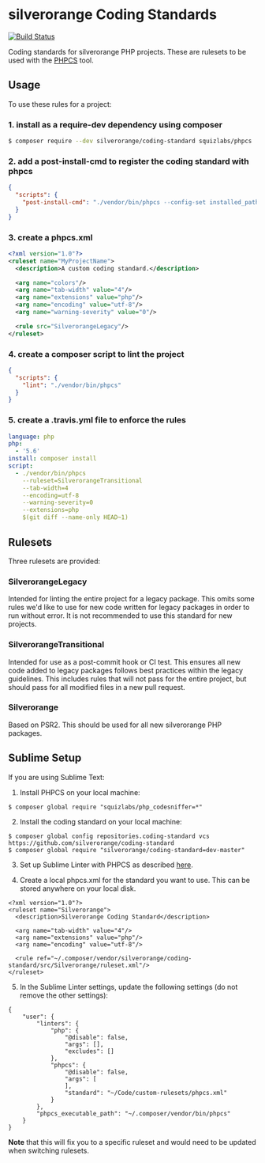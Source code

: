 silverorange Coding Standards
=============================
[![Build Status](https://travis-ci.org/silverorange/coding-standard.svg?branch=master)](https://travis-ci.org/silverorange/coding-standard)

Coding standards for silverorange PHP projects. These are rulesets to be used
with the [PHPCS](https://github.com/squizlabs/PHP_CodeSniffer/wiki) tool.

Usage
-----
To use these rules for a project:

### 1. install as a require-dev dependency using composer
```sh
$ composer require --dev silverorange/coding-standard squizlabs/phpcs
```

### 2. add a post-install-cmd to register the coding standard with phpcs
```json
{
  "scripts": {
    "post-install-cmd": "./vendor/bin/phpcs --config-set installed_paths vendor/bin/silverorange/coding-standard/src"
  }
}
```

### 3. create a phpcs.xml
```xml
<?xml version="1.0"?>
<ruleset name="MyProjectName">
  <description>A custom coding standard.</description>

  <arg name="colors"/>
  <arg name="tab-width" value="4"/>
  <arg name="extensions" value="php"/>
  <arg name="encoding" value="utf-8"/>
  <arg name="warning-severity" value="0"/>

  <rule src="SilverorangeLegacy"/>
</ruleset>
```

### 4. create a composer script to lint the project
```json
{
  "scripts": {
    "lint": "./vendor/bin/phpcs"
  }
}
```

### 5. create a .travis.yml file to enforce the rules
```yml
language: php
php:
  - '5.6'
install: composer install
script:
  - ./vendor/bin/phpcs
    --ruleset=SilverorangeTransitional
    --tab-width=4
    --encoding=utf-8
    --warning-severity=0
    --extensions=php
    $(git diff --name-only HEAD~1)
```

Rulesets
--------
Three rulesets are provided:

### SilverorangeLegacy
Intended for linting the entire project for a legacy package. This omits some
rules we'd like to use for new code written for legacy packages in order to
run without error. It is not recommended to use this standard for new projects.

### SilverorangeTransitional
Intended for use as a post-commit hook or CI test. This ensures all new code
added to legacy packages follows best practices within the legacy guidelines.
This includes rules that will not pass for the entire project, but should pass
for all modified files in a new pull request.

### Silverorange
Based on PSR2. This should be used for all new silverorange PHP packages.

Sublime Setup
-------------
If you are using Sublime Text:

1. Install PHPCS on your local machine:

```
$ composer global require "squizlabs/php_codesniffer=*"
```

2. Install the coding standard on your local machine:

```
$ composer global config repositories.coding-standard vcs https://github.com/silverorange/coding-standard
$ composer global require "silverorange/coding-standard=dev-master"
```

3. Set up Sublime Linter with PHPCS as described [here](https://github.com/SublimeLinter/SublimeLinter-phpcs).

4. Create a local phpcs.xml for the standard you want to use. This can be stored anywhere on your local disk.

```
<?xml version="1.0"?>
<ruleset name="Silverorange">
  <description>Silverorange Coding Standard</description>

  <arg name="tab-width" value="4"/>
  <arg name="extensions" value="php"/>
  <arg name="encoding" value="utf-8"/>

  <rule ref="~/.composer/vendor/silverorange/coding-standard/src/Silverorange/ruleset.xml"/>
</ruleset>

```

5. In the Sublime Linter settings, update the following settings (do not remove the other settings):

```
{
    "user": {
        "linters": {
            "php": {
                "@disable": false,
                "args": [],
                "excludes": []
            },
            "phpcs": {
                "@disable": false,
                "args": [
                ],
                "standard": "~/Code/custom-rulesets/phpcs.xml"
            }
        },
        "phpcs_executable_path": "~/.composer/vendor/bin/phpcs"
    }
}

```
**Note** that this will fix you to a specific ruleset and would need to be updated when switching rulesets.
